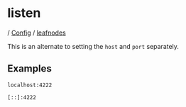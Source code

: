 # listen

/ [Config](../../index.md) / [leafnodes](../index.md) 

This is an alternate to setting the `host` and `port` separately.

## Examples

```
localhost:4222
```
```
[::]:4222
```

